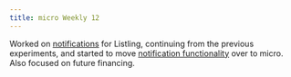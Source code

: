 ```yaml
---
title: micro Weekly 12
---
```


Worked on [notifications](https://github.com/noyainrain/listling/issues/14) for Listling, continuing
from the previous experiments, and started to move
[notification functionality](https://github.com/noyainrain/micro/issues/21) over to micro. Also
focused on future financing.
